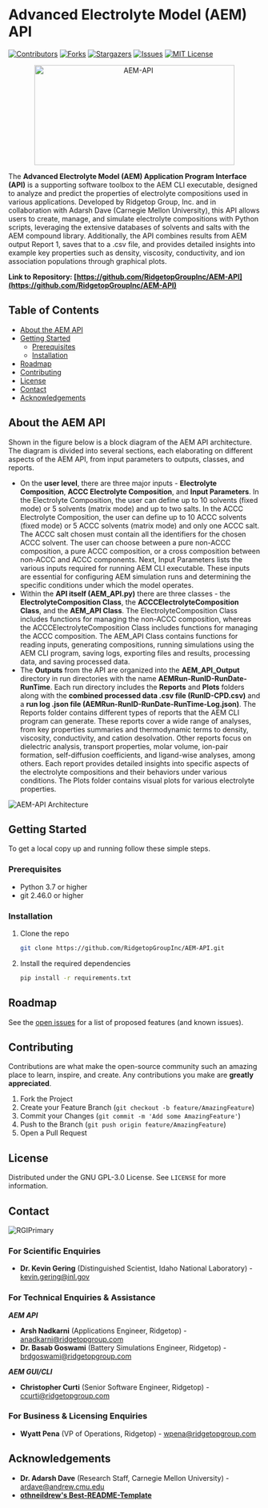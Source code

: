 # Advanced Electrolyte Model (AEM) API

[![Contributors][contributors-shield]][contributors-url]
[![Forks][forks-shield]][forks-url]
[![Stargazers][stars-shield]][stars-url]
[![Issues][issues-shield]][issues-url]
[![MIT License][license-shield]][license-url]

<p align="center">
  <img src="https://github.com/RidgetopGroupInc/AEM-API/assets/134314322/ae32d001-0d1a-4e53-a9f8-dff35e1bdab5" alt="AEM-API" width="400" height="200">
</p>

The **Advanced Electrolyte Model (AEM) Application Program Interface (API)** is a supporting software toolbox to the AEM CLI executable, designed to analyze and predict the properties of electrolyte compositions used in various applications. Developed by Ridgetop Group, Inc. and in collaboration with Adarsh Dave (Carnegie Mellon University), this API allows users to create, manage, and simulate electrolyte compositions with Python scripts, leveraging the extensive databases of solvents and salts with the AEM compound library. Additionally, the API combines results from AEM output Report 1, saves that to a .csv file, and provides detailed insights into example key properties such as density, viscosity, conductivity, and ion association populations through graphical plots.

****Link to Repository:** [https://github.com/RidgetopGroupInc/AEM-API](https://github.com/RidgetopGroupInc/AEM-API)**

<!-- TABLE OF CONTENTS -->
## Table of Contents
- [About the AEM API](#about)
- [Getting Started](#getting-started)
  - [Prerequisites](#prerequisites)
  - [Installation](#installation)
- [Roadmap](#roadmap)
- [Contributing](#contributing)
- [License](#license)
- [Contact](#contact)
- [Acknowledgements](#acknowledgements)

<!-- ABOUT THE AEM API -->
## About the AEM API
Shown in the figure below is a block diagram of the AEM API architecture. The diagram is divided into several sections, each elaborating on different aspects of the AEM API, from input parameters to outputs, classes, and reports.

- On the **user level**, there are three major inputs - **Electrolyte Composition**, **ACCC Electrolyte Composition**, and **Input Parameters**. In the Electrolyte Composition, the user can define up to 10 solvents (fixed mode) or 5 solvents (matrix mode) and up to two salts. In the ACCC Electrolyte Composition, the user can define up to 10 ACCC solvents (fixed mode) or 5 ACCC solvents (matrix mode) and only one ACCC salt. The ACCC salt chosen must contain all the identifiers for the chosen ACCC solvent. The user can choose between a pure non-ACCC composition, a pure ACCC composition, or a cross composition between non-ACCC and ACCC components. Next, Input Parameters lists the various inputs required for running AEM CLI executable. These inputs are essential for configuring AEM simulation runs and determining the specific conditions under which the model operates.
- Within the **API itself (AEM_API.py)** there are three classes - the **ElectrolyteComposition Class**, the **ACCCElectrolyteComposition Class**, and the **AEM_API Class**. The ElectrolyteComposition Class includes functions for managing the non-ACCC composition, whereas the ACCCElectrolyteComposition Class includes functions for managing the ACCC composition. The AEM_API Class contains functions for reading inputs, generating compositions, running simulations using the AEM CLI program, saving logs, exporting files and results, processing data, and saving processed data.
- The **Outputs** from the API are organized into the **AEM_API_Output** directory in run directories with the name **AEMRun-RunID-RunDate-RunTime**. Each run directory includes the **Reports** and **Plots** folders along with the **combined processed data .csv file (RunID-CPD.csv)** and a **run log .json file (AEMRun-RunID-RunDate-RunTime-Log.json)**. The Reports folder contains different types of reports that the AEM CLI program can generate. These reports cover a wide range of analyses, from key properties summaries and thermodynamic terms to density, viscosity, conductivity, and cation desolvation. Other reports focus on dielectric analysis, transport properties, molar volume, ion-pair formation, self-diffusion coefficients, and ligand-wise analyses, among others. Each report provides detailed insights into specific aspects of the electrolyte compositions and their behaviors under various conditions. The Plots folder contains visual plots for various electrolyte properties.

![AEM-API Architecture](https://github.com/user-attachments/assets/b18d78b9-b154-471f-8be7-c26f6ba1c041)

<!-- GETTING STARTED -->
## Getting Started

To get a local copy up and running follow these simple steps.

### Prerequisites

- Python 3.7 or higher
- git 2.46.0 or higher

### Installation

1. Clone the repo
   ```sh
   git clone https://github.com/RidgetopGroupInc/AEM-API.git
   ```
2. Install the required dependencies
   ```sh
   pip install -r requirements.txt
   ```
   
<!-- ROADMAP -->
## Roadmap
See the [open issues](https://github.com/RidgetopGroupInc/AEM-API/issues) for a list of proposed features (and known issues).

<!-- CONTRIBUTING -->
## Contributing

Contributions are what make the open-source community such an amazing place to learn, inspire, and create. Any contributions you make are **greatly appreciated**.

1. Fork the Project
2. Create your Feature Branch (`git checkout -b feature/AmazingFeature`)
3. Commit your Changes (`git commit -m 'Add some AmazingFeature'`)
4. Push to the Branch (`git push origin feature/AmazingFeature`)
5. Open a Pull Request

<!-- LICENSE -->
## License
Distributed under the GNU GPL-3.0 License. See `LICENSE` for more information.

<!-- CONTACT -->
## Contact
![RGIPrimary](https://github.com/RidgetopGroupInc/AEM-API/assets/134314322/418a1214-676c-4bdc-a09d-1a319725874e)

### For Scientific Enquiries
- **Dr. Kevin Gering** (Distinguished Scientist, Idaho National Laboratory) - [kevin.gering@inl.gov](mailto:kevin.gering@inl.gov)
  
### For Technical Enquiries & Assistance
**_AEM API_**
- **Arsh Nadkarni** (Applications Engineer, Ridgetop) - [anadkarni@ridgetopgroup.com](mailto:anadkarni@ridgetopgroup.com)
- **Dr. Basab Goswami** (Battery Simulations Engineer, Ridgetop) - [brdgoswami@ridgetopgroup.com](mailto:brdgoswami@ridgetopgroup.com)

**_AEM GUI/CLI_**
- **Christopher Curti** (Senior Software Engineer, Ridgetop) - [ccurti@ridgetopgroup.com](mailto:ccurti@ridgetopgroup.com)

### For Business & Licensing Enquiries
- **Wyatt Pena** (VP of Operations, Ridgetop) - [wpena@ridgetopgroup.com](mailto:wpena@ridgetopgroup.com)

<!-- ACKNOWLEDGEMENTS -->
## Acknowledgements
- **Dr. Adarsh Dave** (Research Staff, Carnegie Mellon University) - [ardave@andrew.cmu.edu](mailto:ardave@andrew.cmu.edu)
- **[othneildrew's Best-README-Template](https://github.com/othneildrew/Best-README-Template)**

<!-- MARKDOWN LINKS & IMAGES -->
[contributors-shield]: https://img.shields.io/github/contributors/RidgetopGroupInc/AEM-API.svg?style=for-the-badge
[contributors-url]: https://github.com/RidgetopGroupInc/AEM-API/graphs/contributors
[forks-shield]: https://img.shields.io/github/forks/RidgetopGroupInc/AEM-API.svg?style=for-the-badge
[forks-url]: https://github.com/RidgetopGroupInc/AEM-API/network/members
[stars-shield]: https://img.shields.io/github/stars/RidgetopGroupInc/AEM-API.svg?style=for-the-badge
[stars-url]: https://github.com/RidgetopGroupInc/AEM-API/stargazers
[issues-shield]: https://img.shields.io/github/issues/RidgetopGroupInc/AEM-API.svg?style=for-the-badge
[issues-url]: https://github.com/RidgetopGroupInc/AEM-API/issues
[license-shield]: https://img.shields.io/github/license/RidgetopGroupInc/AEM-API.svg?style=for-the-badge
[license-url]: https://github.com/RidgetopGroupInc/AEM-API/blob/master/LICENSE.txt
[linkedin-shield]: https://img.shields.io/badge/-LinkedIn-black.svg?style=for-the-badge&logo=linkedin&colorB=555
[linkedin-url]: https://linkedin.com/in/yourlinkedin
